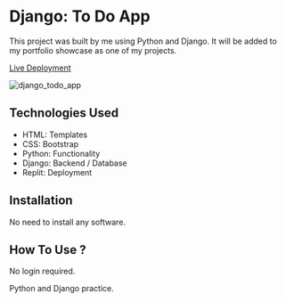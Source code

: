 # Django: To Do App

This project was built by me using Python and Django. It will be added to my portfolio showcase as one of my projects.

[Live Deployment](https://todo-app-django.netlify.app/)

![django_todo_app](https://user-images.githubusercontent.com/78431899/203428033-aa98cbec-56f1-4716-bdcb-b67d952a7a4b.png)

## Technologies Used
- HTML: Templates
- CSS: Bootstrap
- Python: Functionality
- Django: Backend / Database
- Replit: Deployment

## Installation
No need to install any software.

## How To Use ?
No login required.

Python and Django practice.
